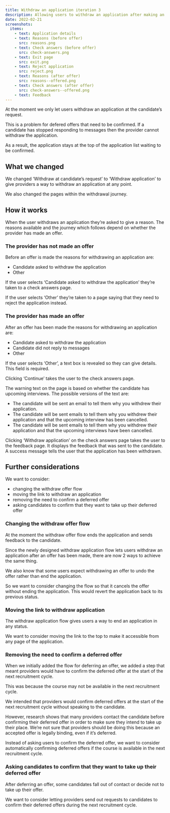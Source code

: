 ```yaml
---
title: Withdraw an application iteration 3
description: Allowing users to withdraw an application after making an offer, even if the candidate has not asked them to do so.
date: 2022-02-21
screenshots:
  items:
    - text: Application details
    - text: Reasons (before offer)
      src: reasons.png
    - text: Check answers (before offer)
      src: check-answers.png
    - text: Exit page
      src: exit.png
    - text: Reject application
      src: reject.png
    - text: Reasons (after offer)
      src: reasons--offered.png
    - text: Check answers (after offer)
      src: check-answers--offered.png
    - text: Feedback
---
```


At the moment we only let users withdraw an application at the candidate’s request.

This is a problem for defered offers that need to be confirmed. If a candidate has stopped responding to messages then the provider cannot withdraw the application.

As a result, the application stays at the top of the application list waiting to be confirmed.

## What we changed

We changed ‘Withdraw at candidate’s request’ to ‘Withdraw application’ to give providers a way to withdraw an application at any point.

We also changed the pages within the withdrawal journey.

## How it works

When the user withdraws an application they’re asked to give a reason. The reasons available and the journey which follows depend on whether the provider has made an offer.

### The provider has not made an offer

Before an offer is made the reasons for withdrawing an application are:

- Candidate asked to withdraw the application
- Other

If the user selects ‘Candidate asked to withdraw the application’ they’re taken to a check answers page.

If the user selects ‘Other’ they’re taken to a page saying that they need to reject the application instead.

### The provider has made an offer

After an offer has been made the reasons for withdrawing an application are:

- Candidate asked to withdraw the application
- Candidate did not reply to messages
- Other

If the user selects ‘Other’, a text box is revealed so they can give details. This field is required.

Clicking ‘Continue’ takes the user to the check answers page.

The warning text on the page is based on whether the candidate has upcoming interviews. The possible versions of the text are:

- The candidate will be sent an email to tell them why you withdrew their application.
- The candidate will be sent emails to tell them why you withdrew their application and that the upcoming interview has been cancelled.
- The candidate will be sent emails to tell them why you withdrew their application and that the upcoming interviews have been cancelled.

Clicking ‘Withdraw application’ on the check answers page takes the user to the feedback page. It displays the feedback that was sent to the candidate. A success message tells the user that the application has been withdrawn.

## Further considerations

We want to consider:

- changing the withdraw offer flow
- moving the link to withdraw an application
- removing the need to confirm a deferred offer
- asking candidates to confirm that they want to take up their deferred offer

### Changing the withdraw offer flow

At the moment the withdraw offer flow ends the application and sends feedback to the candidate.

Since the newly designed withdraw application flow lets users withdraw an application after an offer has been made, there are now 2 ways to achieve the same thing.

We also know that some users expect withdrawing an offer to undo the offer rather than end the application.

So we want to consider changing the flow so that it cancels the offer without ending the application. This would revert the application back to its previous status.

### Moving the link to withdraw application

The withdraw application flow gives users a way to end an application in any status.

We want to consider moving the link to the top to make it accessible from any page of the application.

### Removing the need to confirm a deferred offer

When we initially added the flow for deferring an offer, we added a step that meant providers would have to confirm the deferred offer at the start of the next recruitment cycle.

This was because the course may not be available in the next recruitment cycle.

We intended that providers would confirm deferred offers at the start of the next recruitment cycle without speaking to the candidate.

However, research shows that many providers contact the candidate before confirming their deferred offer in order to make sure they intend to take up their place. We’re not sure that providers should be doing this because an accepted offer is legally binding, even if it’s deferred.

Instead of asking users to confirm the deferred offer, we want to consider automatically confirming deferred offers if the course is available in the next recruitment cycle.

### Asking candidates to confirm that they want to take up their deferred offer

After deferring an offer, some candidates fall out of contact or decide not to take up their offer.

We want to consider letting providers send out requests to candidates to confirm their deferred offers during the next recruitment cycle.
